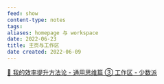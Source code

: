 ```yaml
---
feed: show
content-type: notes
tags: 
aliases: homepage 与 workspace
date: 2022-06-23
title: 主页与工作区
date created: 2022-06-09
---
```


[🔖 我的效率提升方法论 - 通用思维篇 ③ 工作区 - 少数派](cubox://card?id=ff80808181224c15018127f09c961fb4)
